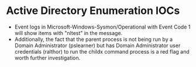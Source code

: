 # Active Directory Enumeration IOCs

- Event logs in Microsoft-Windows-Sysmon/Operational with Event Code 1 will show items with "nltest" in the message.
- Additionally, the fact that the parent process is not being run by a Domain Administrator (pslearner) but has Domain Administrator user credentials (ralthor) to run the childx command process is a red flag and worth further investigation.